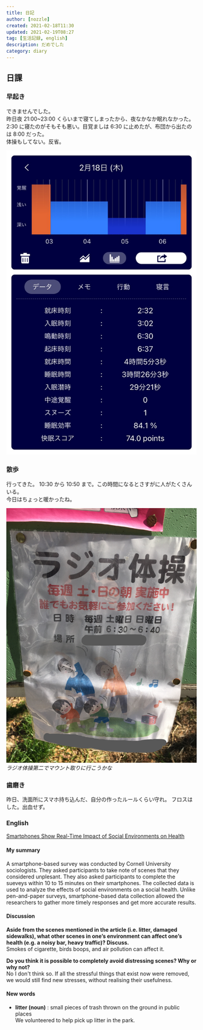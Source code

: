 ```yaml
---
title: 日記
author: [nozzle]
created: 2021-02-18T11:30
updated: 2021-02-19T08:27
tag: [生活記録, english]
description: だめでした
category: diary
---
```


## 日課

### 早起き

できませんでした。  
昨日夜 21:00~23:00 くらいまで寝てしまったから、夜なかなか眠れなかった。  
2:30 に寝たのがそもそも悪い。目覚ましは 6:30 に止めたが、布団から出たのは 8:00 だった。  
体操もしてない。反省。

![](./IMG_20210218_120117.JPG)

### 散歩

行ってきた。
10:30 から 10:50 まで。この時間になるとさすがに人がたくさんいる。  
今日はちょっと暖かったね。

![](./IMG_20210218_104341.png)
_ラジオ体操第二でマウント取りに行こうかな_

### 歯磨き

昨日、洗面所にスマホ持ち込んだ、自分の作ったルールくらい守れ。
フロスはした。出血せず。

### English

[Smartphones Show Real-Time Impact of Social Environments on Health](https://www.rarejob.com/dna/2021/02/18/smartphones-show-real-time-impact-of-social-environments-on-health)

#### My summary

A smartphone-based survey was conducted by Cornell University sociologists. They asked participants to take note of scenes that they considered unplesant. They also asked participants to complete the sueveys within 10 to 15 minutes on their smartphones. The collected data is used to analyze the effects of social environments on a social health.
Unlike pen-and-paper surveys, smartphone-based data collection allowed the researchers to gather more timely responses and get more accurate results.

#### Discussion

**Aside from the scenes mentioned in the article (i.e. litter, damaged sidewalks), what other scenes in one’s environment can affect one’s health (e.g. a noisy bar, heavy traffic)? Discuss.**  
Smokes of cigarette, birds boops, and air pollution can affect it.

**Do you think it is possible to completely avoid distressing scenes? Why or why not?**  
No I don't think so. If all the stressful things that exist now were removed, we would still find new stresses, without realising their usefulness.

#### New words

- **litter (noun)** : small pieces of trash thrown on the ground in public places  
  We volunteered to help pick up litter in the park.
